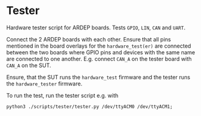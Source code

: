 # Tester

Hardware tester script for ARDEP boards. Tests `GPIO`, `LIN`, `CAN` and `UART`.

Connect the 2 ARDEP boards with each other. Ensure that all pins mentioned in the board overlays for the `hardware_test(er)` are connected between the two boards where GPIO pins and devices with the same name are connected to one another. E.g. connect `CAN_A` on the tester board with `CAN_A` on the SUT.

Ensure, that the SUT runs the `hardware_test` firmware and the tester runs the `hardware_tester` firmware.

To run the test, run the tester script e.g. with

```
python3 ./scripts/tester/tester.py /dev/ttyACM0 /dev/ttyACM1;
```
